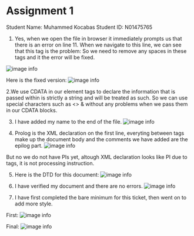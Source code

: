 # Assignment 1

Student Name: Muhammed Kocabas Student ID: N01475765

1. Yes, when we open the file in browser it immediately prompts us that there is an error on line 11. When we navigate to this line, we can see that this tag is the problem: <effective Date> So we need to remove any spaces in these tags and it the error will be fixed.

![image info](../week-2/assignments/assets/question1browser.png)

Here is the fixed version:
![image info](../week-2/assignments/assets/question1visualcode.png)

2.We use CDATA in our element tags to declare the information that is passed within is strictly a string and will be treated as such. So we can use special characters such as <> & without any problems when we pass them in our CDATA blocks.

3. I have added my name to the end of the file.
   ![image info](../week-2/assignments/assets/question3.png)

4. Prolog is the XML declaration on the first line, everyting between <menuInfo> tags make up the document body and the comments we have added are the epilog part.
   ![image info](../week-2/assignments/assets/question4.png)

But no we do not have PIs yet, altough XML declaration looks like PI due to <? ?> tags, it is not processing instruction.

5. Here is the DTD for this document:
   ![image info](../week-2/assignments/assets/question5.png)

6. I have verified my document and there are no errors.
   ![image info](../week-2/assignments/assets/question6.png)

7. I have first completed the bare minimum for this ticket, then went on to add more style.

First: ![image info](../week-2/assignments/assets/question7first.png)

Final: ![image info](../week-2/assignments/assets/question7final.png)
